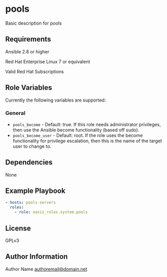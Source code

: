 pools
===========

Basic description for pools

Requirements
------------

Ansible 2.8 or higher

Red Hat Enterprise Linux 7 or equivalent

Valid Red Hat Subscriptions

Role Variables
--------------

Currently the following variables are supported:

### General

* `pools_become` - Default: true. If this role needs administrator
  privileges, then use the Ansible become functionality (based off sudo).
* `pools_become_user` - Default: root. If the role uses the become
  functionality for privilege escalation, then this is the name of the target
  user to change to.

Dependencies
------------

None

Example Playbook
----------------

```yaml
- hosts: pools-servers
  roles:
    - role: oasis_roles.system.pools
```

License
-------

GPLv3

Author Information
------------------

Author Name <authoremail@domain.net>

